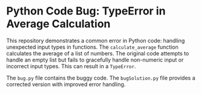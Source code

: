 # Python Code Bug: TypeError in Average Calculation

This repository demonstrates a common error in Python code: handling unexpected input types in functions.  The `calculate_average` function calculates the average of a list of numbers.  The original code attempts to handle an empty list but fails to gracefully handle non-numeric input or incorrect input types.  This can result in a `TypeError`.

The `bug.py` file contains the buggy code. The `bugSolution.py` file provides a corrected version with improved error handling.